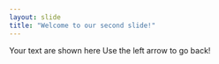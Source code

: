```yaml
---
layout: slide
title: "Welcome to our second slide!"
---
```

Your text are shown here
Use the left arrow to go back!
